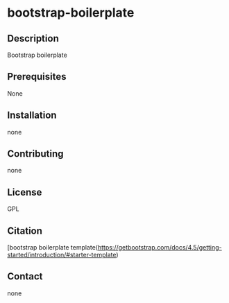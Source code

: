# bootstrap-boilerplate

## Description

Bootstrap boilerplate

## Prerequisites

None

## Installation 

none

## Contributing 

none

## License

GPL

## Citation

[bootstrap boilerplate template(https://getbootstrap.com/docs/4.5/getting-started/introduction/#starter-template)

## Contact

none
